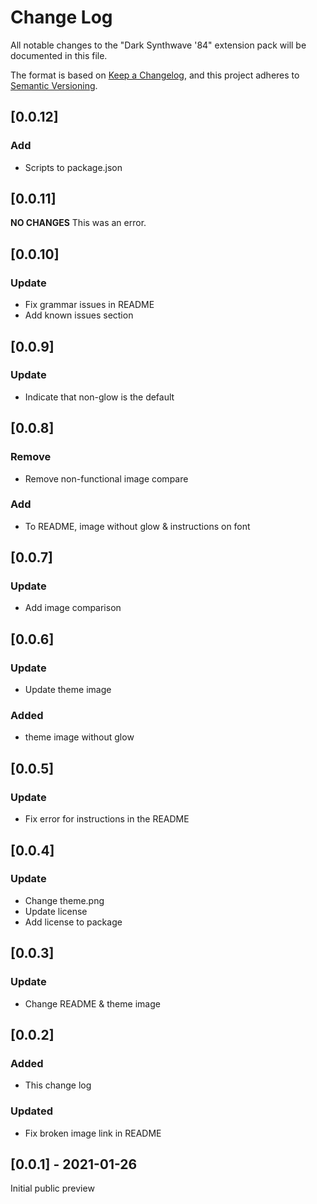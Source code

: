 # Change Log
All notable changes to the "Dark Synthwave '84"
extension pack will be documented in this file.

The format is based on [Keep a Changelog](https://keepachangelog.com/en/1.0.0/),
and this project adheres to [Semantic Versioning](https://semver.org/spec/v2.0.0.html).
## [0.0.12]
### Add
- Scripts to package.json
## [0.0.11]
__NO CHANGES__
This was an error.
## [0.0.10]
### Update
- Fix grammar issues in README
- Add known issues section
## [0.0.9]
### Update
- Indicate that non-glow is the default
## [0.0.8]
### Remove
- Remove non-functional image compare
### Add
- To README, image without glow & instructions on font
## [0.0.7]
### Update
- Add image comparison

## [0.0.6]
### Update
- Update theme image
### Added
- theme image without glow
## [0.0.5]
### Update
- Fix error for instructions in the README
## [0.0.4]
### Update
- Change theme.png
- Update license
- Add license to package

## [0.0.3]
### Update
- Change README & theme image

## [0.0.2]
### Added
- This change log
### Updated
- Fix broken image link in README

## [0.0.1] - 2021-01-26
Initial public preview


